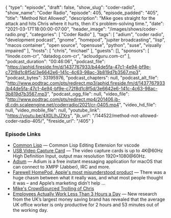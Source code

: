{
  "type": "episode",
  "draft": false,
  "show_slug": "coder-radio",
  "show_name": "Coder Radio",
  "episode": 405,
  "episode_padded": "405",
  "title": "Method Not Allowed",
  "description": "Mike goes straight for the attack and hits Chris where it hurts, then it's problem-solving time.",
  "date": "2021-03-17T18:00:00-07:00",
  "header_image": "/images/shows/coder-radio.png",
  "categories": [
    "Coder Radio"
  ],
  "tags": [
    "adium",
    "coder radio",
    "development podcast",
    "gnome",
    "homepod",
    "jupiter broadcasting",
    "lisp",
    "macos container",
    "open source",
    "opensuse",
    "python",
    "suse",
    "visually impaired"
  ],
  "hosts": [
    "chris",
    "michael"
  ],
  "guests": [],
  "sponsors": [
    "linode.com-cr",
    "datadog.com-cr",
    "acloudguru.com-cr"
  ],
  "podcast_duration": "00:46:06",
  "podcast_file": "https://aphid.fireside.fm/d/1437767933/b44de5fa-47c1-4e94-bf9e-c72f8d1c8f5d/3e6642e6-141c-4c63-98ac-3b819d7b3567.mp3",
  "podcast_bytes": 33195976,
  "podcast_chapters": null,
  "podcast_alt_file": "http://www.podtrac.com/pts/redirect.mp3/aphid.fireside.fm/d/1437767933/b44de5fa-47c1-4e94-bf9e-c72f8d1c8f5d/3e6642e6-141c-4c63-98ac-3b819d7b3567.mp3",
  "podcast_ogg_file": null,
  "video_file": "http://www.podtrac.com/pts/redirect.mp4/201406.jb-dl.cdn.scaleengine.net/coderradio/2021/cr-0405.mp4",
  "video_hd_file": null,
  "video_mobile_file": null,
  "youtube_link": "https://youtu.be/4X0LlhJZXrs",
  "jb_url": "/144522/method-not-allowed-coder-radio-405/",
  "fireside_url": "/405"
}


### Episode Links

  * [Common Lisp](https://marketplace.visualstudio.com/items?itemName=ailisp.commonlisp-vscode "Common Lisp") — Common Lisp Editing Extension for vscode
  * [USB Video Capture Card](https://www.amazon.com/gp/product/B08QCR5C5Z/ "USB Video Capture Card") — The video capture cards is up to 4K@60Hz High Definition Input, output max resolution 1920×1080@60Hz. 
  * [Adium](https://adium.im/ "Adium") — Adium is a free instant messaging application for macOS that can connect to XMPP (Jabber), IRC and more. 
  * [Farewell HomePod, Apple's most misunderstood product](https://9to5mac.com/2021/03/15/farewell-homepod/ "Farewell HomePod, Apple's most misunderstood product") — There was a huge chasm between what it really was, and what most people thought it was – and Apple’s marketing didn’t help …
  * [Mike's CrowdSourced Trolling of Chris](https://twitter.com/dominucco/status/1371104319668428805 "Mike's CrowdSourced Trolling of Chris")
  * [Employees Actually Work Less Than 3 Hours a Day](https://www.vouchercloud.com/resources/office-worker-productivity "Employees Actually Work Less Than 3 Hours a Day") — New research from the UK’s largest money saving brand has revealed that the average UK office worker is only productive for 2 hours and 53 minutes out of the working day.


